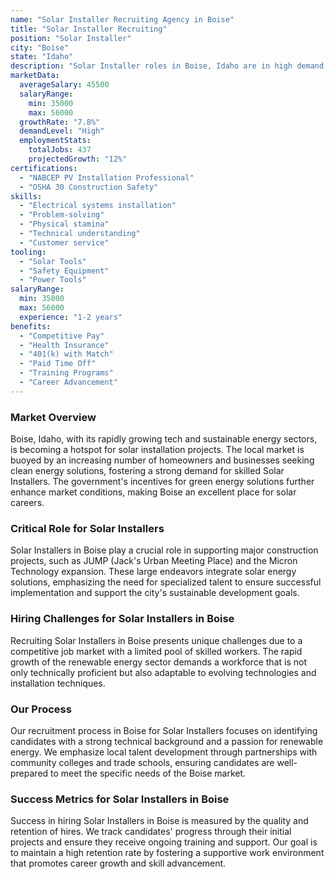 ```yaml
---
name: "Solar Installer Recruiting Agency in Boise"
title: "Solar Installer Recruiting"
position: "Solar Installer"
city: "Boise"
state: "Idaho"
description: "Solar Installer roles in Boise, Idaho are in high demand, especially for companies focused on reducing environmental footprint by implementing innovative solar solutions."
marketData:
  averageSalary: 45500
  salaryRange:
    min: 35000
    max: 56000
  growthRate: "7.8%"
  demandLevel: "High"
  employmentStats:
    totalJobs: 437
    projectedGrowth: "12%"
certifications:
  - "NABCEP PV Installation Professional"
  - "OSHA 30 Construction Safety"
skills:
  - "Electrical systems installation"
  - "Problem-solving"
  - "Physical stamina"
  - "Technical understanding"
  - "Customer service"
tooling:
  - "Solar Tools"
  - "Safety Equipment"
  - "Power Tools"
salaryRange:
  min: 35000
  max: 56000
  experience: "1-2 years"
benefits:
  - "Competitive Pay"
  - "Health Insurance"
  - "401(k) with Match"
  - "Paid Time Off"
  - "Training Programs"
  - "Career Advancement"
---
```


### Market Overview
Boise, Idaho, with its rapidly growing tech and sustainable energy sectors, is becoming a hotspot for solar installation projects. The local market is buoyed by an increasing number of homeowners and businesses seeking clean energy solutions, fostering a strong demand for skilled Solar Installers. The government's incentives for green energy solutions further enhance market conditions, making Boise an excellent place for solar careers.

### Critical Role for Solar Installers
Solar Installers in Boise play a crucial role in supporting major construction projects, such as JUMP (Jack's Urban Meeting Place) and the Micron Technology expansion. These large endeavors integrate solar energy solutions, emphasizing the need for specialized talent to ensure successful implementation and support the city's sustainable development goals.

### Hiring Challenges for Solar Installers in Boise
Recruiting Solar Installers in Boise presents unique challenges due to a competitive job market with a limited pool of skilled workers. The rapid growth of the renewable energy sector demands a workforce that is not only technically proficient but also adaptable to evolving technologies and installation techniques.

### Our Process
Our recruitment process in Boise for Solar Installers focuses on identifying candidates with a strong technical background and a passion for renewable energy. We emphasize local talent development through partnerships with community colleges and trade schools, ensuring candidates are well-prepared to meet the specific needs of the Boise market.

### Success Metrics for Solar Installers in Boise
Success in hiring Solar Installers in Boise is measured by the quality and retention of hires. We track candidates' progress through their initial projects and ensure they receive ongoing training and support. Our goal is to maintain a high retention rate by fostering a supportive work environment that promotes career growth and skill advancement.